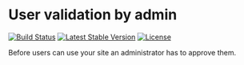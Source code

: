 User validation by admin
========================

[![Build Status](https://scrutinizer-ci.com/g/ColdTrick/uservalidationbyadmin/badges/build.png?b=master)](https://scrutinizer-ci.com/g/ColdTrick/uservalidationbyadmin/build-status/master)
[![Latest Stable Version](https://poser.pugx.org/coldtrick/uservalidationbyadmin/v/stable.svg)](https://packagist.org/packages/coldtrick/uservalidationbyadmin)
[![License](https://poser.pugx.org/coldtrick/uservalidationbyadmin/license.svg)](https://packagist.org/packages/coldtrick/uservalidationbyadmin)

Before users can use your site an administrator has to approve them.